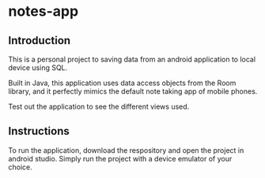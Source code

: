 # notes-app

## Introduction

This is a personal project to saving data from an android application to local device using SQL.

Built in Java, this application uses data access objects from the Room library, and it perfectly mimics the default note taking app of mobile phones.

Test out the application to see the different views used.

## Instructions

To run the application, download the respository and open the project in android studio. Simply run the project with a device emulator of your choice. 
